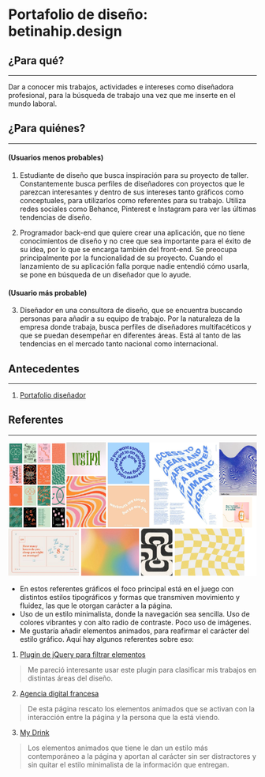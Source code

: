 # Portafolio de diseño: betinahip.design

## **¿Para qué?**
---
Dar a conocer mis trabajos, actividades e intereses como diseñadora profesional, para la búsqueda de trabajo una vez que me inserte en el mundo laboral.

## **¿Para quiénes?**  
---
#### (Usuarios menos probables)
1. Estudiante de diseño que busca inspiración para su proyecto de taller. Constantemente busca perfiles de diseñadores con proyectos que le parezcan interesantes y dentro de sus intereses tanto gráficos como conceptuales, para utilizarlos como referentes para su trabajo. Utiliza redes sociales como Behance, Pinterest e Instagram para ver las últimas tendencias de diseño.

2. Programador back-end que quiere crear una aplicación, que no tiene conocimientos de diseño y no cree que sea importante para el éxito de su idea, por lo que se encarga también del front-end. Se preocupa principalmente por la funcionalidad de su proyecto. Cuando el lanzamiento de su aplicación falla porque nadie entendió cómo usarla, se pone en búsqueda de un diseñador que lo ayude.

#### (Usuario más probable)
3. Diseñador en una consultora de diseño, que se encuentra buscando personas para añadir a su equipo de trabajo. Por la naturaleza de la empresa donde trabaja, busca perfiles de diseñadores multifacéticos y que se puedan desempeñar en diferentes áreas. Está al tanto de las tendencias en el mercado tanto nacional como internacional.

## **Antecedentes** 
---

1. [Portafolio diseñador](http://allancoutachot.fr/)
> 

## **Referentes**
---

![alt text](/imagenes-14/referentes.png)

+ En estos referentes gráficos el foco principal está en el juego con distintos estilos tipográficos y formas que transmiven movimiento y fluidez, las que le otorgan carácter a la página. 
+ Uso de un estilo minimalista, donde la navegación sea sencilla. Uso de colores vibrantes y con alto radio de contraste. Poco uso de imágenes.
+ Me gustaría añadir elementos animados, para reafirmar el carácter del estilo gráfico. Aquí hay algunos referentes sobre eso:

1. [Plugin de jQuery para filtrar elementos](https://isotope.metafizzy.co/)
> Me pareció interesante usar este plugin para clasificar mis trabajos en distintas áreas del diseño.

2. [Agencia digital francesa]( https://www.agencekali.fr/)
> De esta página rescato los elementos animados que se activan con la interacción entre la página y la persona que la está viendo. 

3. [My Drink](https://www.my-drink.ch/)
> Los elementos animados que tiene le dan un estilo más contemporáneo a la página y aportan al carácter sin ser distractores y sin quitar el estilo minimalista de la información que entregan.
